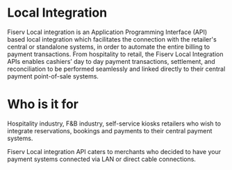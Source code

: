 # Local Integration
Fiserv Local integration is an Application Programming Interface (API) based local integration which facilitates the connection with the retailer's central or standalone systems, in order to automate the entire billing to payment transactions.
From hospitality to retail, the Fiserv Local Integration APIs  enables cashiers’ day to day payment transactions, settlement, and reconciliation to be performed seamlessly and linked directly to their central payment point-of-sale systems.

# Who is it for
Hospitality industry, F&B industry, self-service kiosks retailers who wish to integrate reservations, bookings and payments to their central payment systems.

Fiserv Local integration API caters to merchants who decided to have your payment systems connected via LAN or direct cable connections.
